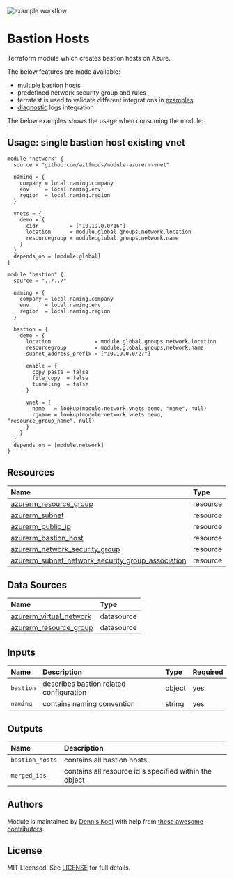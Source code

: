 ![example workflow](https://github.com/aztfmods/module-azurerm-vnet/actions/workflows/validate.yml/badge.svg)

# Bastion Hosts

Terraform module which creates bastion hosts on Azure.

The below features are made available:

- multiple bastion hosts
- predefined network security group and rules
- terratest is used to validate different integrations in [examples](examples)
- [diagnostic](examples/diagnostic-settings/main.tf) logs integration

The below examples shows the usage when consuming the module:

## Usage: single bastion host existing vnet

```hcl
module "network" {
  source = "github.com/aztfmods/module-azurerm-vnet"

  naming = {
    company = local.naming.company
    env     = local.naming.env
    region  = local.naming.region
  }

  vnets = {
    demo = {
      cidr          = ["10.19.0.0/16"]
      location      = module.global.groups.network.location
      resourcegroup = module.global.groups.network.name
    }
  }
  depends_on = [module.global]
}

module "bastion" {
  source = "../../"

  naming = {
    company = local.naming.company
    env     = local.naming.env
    region  = local.naming.region
  }

  bastion = {
    demo = {
      location              = module.global.groups.network.location
      resourcegroup         = module.global.groups.network.name
      subnet_address_prefix = ["10.19.0.0/27"]

      enable = {
        copy_paste = false
        file_copy  = false
        tunneling  = false
      }

      vnet = {
        name   = lookup(module.network.vnets.demo, "name", null)
        rgname = lookup(module.network.vnets.demo, "resource_group_name", null)
      }
    }
  }
  depends_on = [module.network]
}
```

## Resources

| Name | Type |
| :-- | :-- |
| [azurerm_resource_group](https://registry.terraform.io/providers/hashicorp/azurerm/latest/docs/resources/resource_group) | resource |
| [azurerm_subnet](https://registry.terraform.io/providers/hashicorp/azurerm/latest/docs/resources/subnet) | resource |
| [azurerm_public_ip](https://registry.terraform.io/providers/hashicorp/azurerm/latest/docs/resources/public_ip) | resource |
| [azurerm_bastion_host](https://registry.terraform.io/providers/hashicorp/azurerm/latest/docs/resources/bastion_host) | resource |
| [azurerm_network_security_group](https://registry.terraform.io/providers/hashicorp/azurerm/latest/docs/resources/network_security_group) | resource |
| [azurerm_subnet_network_security_group_association](https://registry.terraform.io/providers/hashicorp/azurerm/latest/docs/resources/subnet_network_security_group_association) | resource |

## Data Sources

| Name | Type |
| :-- | :-- |
| [azurerm_virtual_network](https://registry.terraform.io/providers/hashicorp/azurerm/latest/docs/data-sources/virtual_network) | datasource |
| [azurerm_resource_group](https://registry.terraform.io/providers/hashicorp/azurerm/1.39.0/docs/data-sources/resource_group) | datasource |

## Inputs

| Name | Description | Type | Required |
| :-- | :-- | :-- | :-- |
| `bastion` | describes bastion related configuration | object | yes |
| `naming` | contains naming convention | string | yes |

## Outputs

| Name | Description |
| :-- | :-- |
| `bastion_hosts` | contains all bastion hosts |
| `merged_ids` | contains all resource id's specified within the object |

## Authors

Module is maintained by [Dennis Kool](https://github.com/dkooll) with help from [these awesome contributors](https://github.com/aztfmods/module-azurerm-bastion/graphs/contributors).

## License

MIT Licensed. See [LICENSE](https://github.com/aztfmods/module-azurerm-vnet/blob/main/LICENSE) for full details.